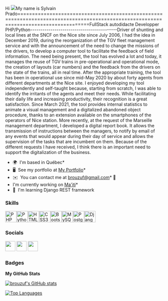 Hi ![](https://user-images.githubusercontent.com/18350557/176309783-0785949b-9127-417c-8b55-ab5a4333674e.gif)My name is Sylvain Prado=====================================================================================================================================FullStack autodidacte Developper PHP/Python-------------------------------------------Driver of shunting and local lines at the SNCF on the Nice site since July 2006, I had the idea in December 2019, during the reorganization of the TGV fleet management service and with the announcement of the need to change the missions of the drivers, to develop a computer tool to facilitate the feedback of field information. The need being present, the tool has evolved a lot and today, it manages the reuse of TGV trains in pre-operational and operational mode, the creation of layouts (car numbers) and the feedback from the drivers on the state of the trains, all in real time. After the appropriate training, the tool has been in operational use since mid-May 2020 by about forty agents from different departments at the Nice site. I enjoyed developing my tool independently and self-taught because, starting from scratch, I was able to identify the irritants of the agents and meet their needs. While facilitating their daily life and increasing productivity, their recognition is a great satisfaction. Since March 2021, the tool provides internal statistics to animate a visual management and a digitalized abandoned object procedure, thanks to an extension available on the smartphones of the operators of Nice station. More recently, at the request of the Marseille management department, I developed a digital report book. It allows the transmission of instructions between the managers, to notify by email of any events that would appear during their day of service and allows the supervision of the tasks that are incumbent on them. Because of the different requests I have received, I think there is an important need to support the digitalization of the business.

* 🌍  I'm based in Québec* 
* 🖥️  See my portfolio at [My Portfolio](https://brouzuf.tk)* 
* ✉️  You can contact me at [brouzuf@gmail.com](mailto:brouzuf@gmail.com)* 🚀  
* I'm currently working on [Ma'iti](https://maiti.brouzuf.tk)* 
* 🧠  I'm learning Django REST framework

### Skills


<p align="left">
<a href="https://www.php.net/" target="_blank" rel="noreferrer"><img src="https://raw.githubusercontent.com/danielcranney/readme-generator/main/public/icons/skills/php-colored.svg" width="36" height="36" alt="PHP" /></a><a href="https://www.python.org/" target="_blank" rel="noreferrer"><img src="https://raw.githubusercontent.com/danielcranney/readme-generator/main/public/icons/skills/python-colored.svg" width="36" height="36" alt="Python" /></a><a href="https://developer.mozilla.org/en-US/docs/Glossary/HTML5" target="_blank" rel="noreferrer"><img src="https://raw.githubusercontent.com/danielcranney/readme-generator/main/public/icons/skills/html5-colored.svg" width="36" height="36" alt="HTML5" /></a><a href="https://www.w3.org/TR/CSS/#css" target="_blank" rel="noreferrer"><img src="https://raw.githubusercontent.com/danielcranney/readme-generator/main/public/icons/skills/css3-colored.svg" width="36" height="36" alt="CSS3" /></a><a href="https://getbootstrap.com/" target="_blank" rel="noreferrer"><img src="https://raw.githubusercontent.com/danielcranney/readme-generator/main/public/icons/skills/bootstrap-colored.svg" width="36" height="36" alt="Bootstrap" /></a><a href="https://www.mysql.com/" target="_blank" rel="noreferrer"><img src="https://raw.githubusercontent.com/danielcranney/readme-generator/main/public/icons/skills/mysql-colored.svg" width="36" height="36" alt="MySQL" /></a><a href="https://www.postgresql.org/" target="_blank" rel="noreferrer"><img src="https://raw.githubusercontent.com/danielcranney/readme-generator/main/public/icons/skills/postgresql-colored.svg" width="36" height="36" alt="PostgreSQL" /></a><a href="https://www.djangoproject.com/" target="_blank" rel="noreferrer"><img src="https://raw.githubusercontent.com/danielcranney/readme-generator/main/public/icons/skills/django-colored.svg" width="36" height="36" alt="Django" /></a></p>

### Socials<p align="left"> <a href="https://www.github.com/brouzuf" target="_blank" rel="noreferrer"><img src="https://raw.githubusercontent.com/danielcranney/readme-generator/main/public/icons/socials/github.svg" width="32" height="32" /></a> <a href="https://www.linkedin.com/in/sylvain-prado-546234191" target="_blank" rel="noreferrer"><img src="https://raw.githubusercontent.com/danielcranney/readme-generator/main/public/icons/socials/linkedin.svg" width="32" height="32" /></a> <a href="https://www.twitter.com/brouzuf" target="_blank" rel="noreferrer"><img src="https://raw.githubusercontent.com/danielcranney/readme-generator/main/public/icons/socials/twitter.svg" width="32" height="32" /></a></p>

### Badges

<b>My GitHub Stats</b>

<a href="http://www.github.com/brouzuf"><img src="https://github-readme-stats.vercel.app/api?username=brouzuf&show_icons=true&hide=&count_private=true&title_color=0891b2&text_color=ffffff&icon_color=0891b2&bg_color=1c1917&hide_border=true&show_icons=true" alt="brouzuf's GitHub stats" /></a>

<a href="https://github.com/brouzuf" align="left"><img src="https://github-readme-stats.vercel.app/api/top-langs/?username=brouzuf&langs_count=10&title_color=0891b2&text_color=ffffff&icon_color=0891b2&bg_color=1c1917&hide_border=true&locale=en&custom_title=Top%20%Languages" alt="Top Languages" /></a>
